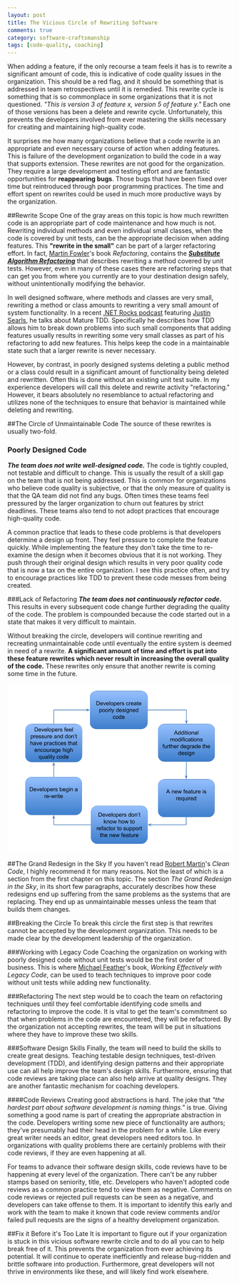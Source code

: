 ```yaml
---
layout: post
title: The Vicious Circle of Rewriting Software
comments: true
category: software-craftsmanship
tags: [code-quality, coaching]
---
```


When adding a feature, if the only recourse a team feels it has is to rewrite a significant amount of code, this is indicative of code quality issues in the organization. This should be a red flag, and it should be something that is addressed in team retrospectives until it is remedied. This rewrite cycle is something that is so commonplace in some organizations that it is not questioned. *"This is version 3 of feature x, version 5 of feature y."*  Each one of those versions has been a delete and rewrite cycle. Unfortunately, this prevents the developers involved from ever mastering the skills necessary for creating and maintaining high-quality code.

<!--more-->
It surprises me how many organizations believe that a code rewrite is an appropriate and even necessary course of action when adding features. This is failure of the development organization to build the code in a way that supports extension. These rewrites are not good for the organization. They require a large development and testing effort and are fantastic opportunities for **reappearing bugs**. Those bugs that have been fixed over time but reintroduced through poor programming practices. The time and effort spent on rewrites could be used in much more productive ways by the organization.

##Rewrite Scope
One of the gray areas on this topic is how much rewritten code is an appropriate part of code maintenance and how much is not. Rewriting individual methods and even individual small classes, when the code is covered by unit tests, can be the appropriate decision when adding features. This __"rewrite in the small"__ can be part of a larger refactoring effort. In fact, [Martin Fowler](http://martinfowler.com/)'s book *Refactoring*, contains the ***[Substitute Algorithm Refactoring](http://www.refactoring.com/catalog/substituteAlgorithm.html)*** that describes rewriting a method covered by unit tests. However, even in many of these cases there are refactoring steps that can get you from where you currently are to your destination design safely, without unintentionally modifying the behavior. 

In well designed software, where methods and classes are very small, rewriting a method or class amounts to rewriting a very small amount of system functionality. In a recent [.NET Rocks podcast](https://www.dotnetrocks.com/?show=1207) featuring [Justin Searls](https://twitter.com/searls), he talks about Mature TDD. Specifically he describes how TDD allows him to break down problems into such small components that adding features usually results in rewriting some very small classes as part of his refactoring to add new features. This helps keep the code in a maintainable state such that a larger rewrite is never necessary.

However, by contrast, in poorly designed systems deleting a public method or a class could result in a significant amount of functionality being deleted and rewritten. Often this is done without an existing unit test suite. In my experience developers will call this  delete and rewrite activity "refactoring." However, it bears absolutely no resemblance to actual refactoring and utilizes none of the techniques to ensure that behavior is maintained while deleting and rewriting.

##The Circle of Unmaintainable Code
The source of these rewrites is usually two-fold.

### Poorly Designed Code 
_**The team does not write well-designed code.**_ The code is tightly coupled, not testable and difficult to change. This is usually the result of a skill gap on the team that is not being addressed. This is common for organizations who believe code quality is subjective, or that the only measure of quality is that the QA team did not find any bugs. Often times these teams feel pressured by the larger organization to churn out features by strict deadlines. These teams also tend to not adopt practices that encourage high-quality code.
 
A common practice that leads to these code problems is that developers determine a design up front. They feel pressure to complete the feature quickly. While implementing the feature they don't take the time to re-examine the design when it becomes obvious that it is not working. They push through their original design which results in very poor quality code that is now a tax on the entire organization. I see this practice often, and try to encourage practices like TDD to prevent these code messes from being created.

###Lack of Refactoring
_**The team does not continuously refactor code.**_ This results in every subsequent code change further degrading the quality of the code. The problem is compounded because the code started out in a state that makes it very difficult to maintain.

Without breaking the circle, developers will continue rewriting and recreating unmaintainable code until eventually the entire system is deemed in need of a rewrite. **A significant amount of time and effort is put into these feature rewrites which never result in increasing the overall quality of the code.** These rewrites only ensure that another rewrite is coming some time in the future.

<img class="img-responsive" src="/images/circle_of_software_rewrite.png"/>

##The Grand Redesign in the Sky
If you haven't read [Robert Martin](https://twitter.com/unclebobmartin)'s _Clean Code_, I highly recommend it for many reasons. Not the least of which is a section from the first chapter on this topic. The section _The Grand Redesign in the Sky_, in its short few paragraphs, accurately describes how these redesigns end up suffering from the same problems as the systems that are replacing. They end up as unmaintainable messes unless the team that builds them changes.

##Breaking the Circle
To break this circle the first step is that rewrites cannot be accepted by the development organization. This needs to be made clear by the development leadership of the organization. 

###Working with Legacy Code
Coaching the organization on working with poorly designed code without unit tests would be the first order of business. This is where [Michael Feather](https://twitter.com/mfeathers)'s book, _Working Effectively with Legacy Code_, can be used to teach techniques to improve poor code without unit tests while adding new functionality.

###Refactoring
The next step would be to coach the team on refactoring techniques until they feel comfortable identifying code smells and refactoring to improve the code. It is vital to get the team's commitment so that when problems in the code are encountered, they will be refactored. By the organization not accepting rewrites, the team will be put in situations where they have to improve these two skills. 

###Software Design Skills
Finally, the team will need to build the skills to create great designs. Teaching testable design techniques, test-driven development (TDD), and identifying design patterns and their appropriate use can all help improve the team's design skills. Furthermore, ensuring that code reviews are taking place can also help arrive at quality designs. They are another fantastic mechanism for coaching developers.

####Code Reviews
Creating good abstractions is hard. The joke that _"the hardest part about software development is naming things."_ is true. Giving something a good name is part of creating the appropriate abstraction in the code. Developers writing some new piece of functionality are authors; they've presumably had their head in the problem for a while. Like every great writer needs an editor, great developers need editors too. In organizations with quality problems there are certainly problems with their code reviews, if they are even happening at all.

For teams to advance their software design skills, code reviews have to be happening at every level of the organization. There can't be any rubber stamps based on seniority, title, etc. Developers who haven't adopted code reviews as a common practice tend to view them as negative. Comments on code reviews or rejected pull requests can be seen as a negative, and developers can take offense to them. It is important to identify this early and work with the team to make it known that code review comments and/or failed pull requests are the signs of a healthy development organization.  

##Fix it Before it's Too Late
It is important to figure out if your organization is stuck in this vicious software rewrite circle and to do all you can to help break free of it. This prevents the organization from ever achieving its potential. It will continue to operate inefficiently and release bug-ridden and brittle software into production. Furthermore, great developers will not thrive in environments like these, and will likely find work elsewhere.
